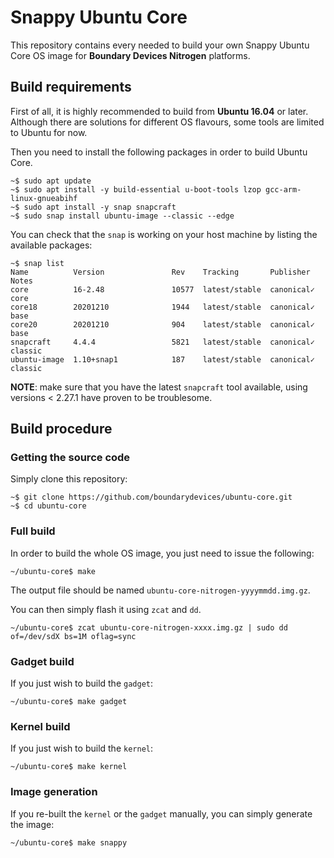 # Snappy Ubuntu Core

This repository contains every needed to build your own Snappy Ubuntu Core OS image for **Boundary Devices Nitrogen** platforms.

## Build requirements

First of all, it is highly recommended to build from **Ubuntu 16.04** or later. Although there are solutions for different OS flavours, some tools are limited to Ubuntu for now.

Then you need to install the following packages in order to build Ubuntu Core.
```
~$ sudo apt update
~$ sudo apt install -y build-essential u-boot-tools lzop gcc-arm-linux-gnueabihf
~$ sudo apt install -y snap snapcraft
~$ sudo snap install ubuntu-image --classic --edge
```

You can check that the `snap` is working on your host machine by listing the available packages:
```
~$ snap list
Name          Version               Rev    Tracking       Publisher   Notes
core          16-2.48               10577  latest/stable  canonical✓  core
core18        20201210              1944   latest/stable  canonical✓  base
core20        20201210              904    latest/stable  canonical✓  base
snapcraft     4.4.4                 5821   latest/stable  canonical✓  classic
ubuntu-image  1.10+snap1            187    latest/stable  canonical✓  classic
```

**NOTE**: make sure that you have the latest `snapcraft` tool available, using versions < 2.27.1 have proven to be troublesome.

## Build procedure

### Getting the source code

Simply clone this repository:
```
~$ git clone https://github.com/boundarydevices/ubuntu-core.git
~$ cd ubuntu-core
```

### Full build

In order to build the whole OS image, you just need to issue the following:
```
~/ubuntu-core$ make
```

The output file should be named `ubuntu-core-nitrogen-yyyymmdd.img.gz`.

You can then simply flash it using `zcat` and `dd`.

```
~/ubuntu-core$ zcat ubuntu-core-nitrogen-xxxx.img.gz | sudo dd of=/dev/sdX bs=1M oflag=sync
```

### Gadget build

If you just wish to build the `gadget`:
```
~/ubuntu-core$ make gadget
```

### Kernel build

If you just wish to build the `kernel`:
```
~/ubuntu-core$ make kernel
```

### Image generation

If you re-built the `kernel` or the `gadget` manually, you can simply generate the image:
```
~/ubuntu-core$ make snappy
```

